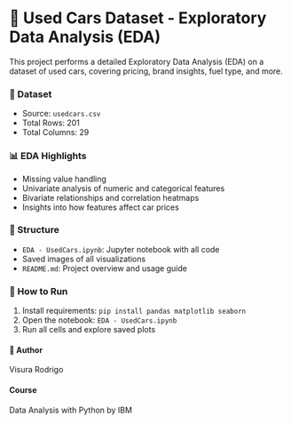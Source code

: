 # 🚗 Used Cars Dataset - Exploratory Data Analysis (EDA)

This project performs a detailed Exploratory Data Analysis (EDA) on a dataset of used cars, covering pricing, brand insights, fuel type, and more.

### 📁 Dataset
- Source: `usedcars.csv`
- Total Rows: 201
- Total Columns: 29

### 📊 EDA Highlights
- Missing value handling
- Univariate analysis of numeric and categorical features
- Bivariate relationships and correlation heatmaps
- Insights into how features affect car prices

### 📂 Structure
- `EDA - UsedCars.ipynb`: Jupyter notebook with all code
- Saved images of all visualizations
- `README.md`: Project overview and usage guide

### 📌 How to Run
1. Install requirements: `pip install pandas matplotlib seaborn`
2. Open the notebook: `EDA - UsedCars.ipynb`
3. Run all cells and explore saved plots

#### 🧠 Author
Visura Rodrigo 

#### Course 
Data Analysis with Python by IBM 

